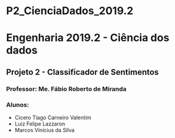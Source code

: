 # P2_CienciaDados_2019.2
<h1>Engenharia 2019.2 - Ciência dos dados</h1>

<h2>Projeto 2 - Classificador de Sentimentos</h2>

<h3>Professor: Me. Fábio Roberto de Miranda</h3>

<h3>Alunos:</h3>
<ul>
  <li>Cicero Tiago Carneiro Valentim</li>
  <li>Luiz Felipe Lazzaron</li>
  <li>Marcos Vinícius da Silva</li>
</ul>
